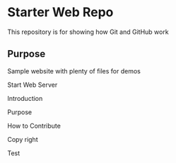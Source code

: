 # Starter Web Repo

This repository is for showing how Git and GitHub work

## Purpose

Sample website with plenty of files for demos


Start Web Server

Introduction

Purpose

How to Contribute

Copy right 

Test
